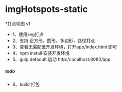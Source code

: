 # imgHotspots-static

*打点切图 v1

* 1、使用svg打点
* 2、支持 正方形，圆形，多边形，路径打点
* 3、查看无需配置开发环境，打开app/index.html 即可
* 4、npm install 安装开发环境
* 5、gulp defaoult 启动 http://localhost:8080/app

##### todo
* 6、build 打包

